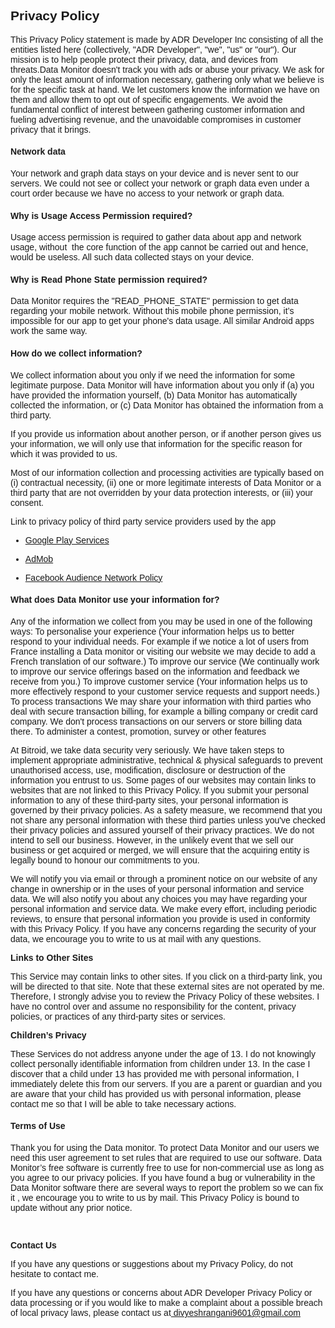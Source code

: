 <h2><span style="font-family: Tahoma, Geneva, sans-serif;">Privacy Policy</span></h2>
<p><span style="font-family: Tahoma, Geneva, sans-serif;">This Privacy Policy statement is made by ADR Developer Inc consisting of all the entities listed here (collectively, &quot;ADR Developer&quot;, &quot;we&quot;, &quot;us&quot; or &quot;our&quot;). Our mission is to help people protect their privacy, data, and devices from threats.Data Monitor doesn&apos;t track you with ads or abuse your privacy. We ask for only the least amount of information necessary, gathering only what we believe is for the specific task at hand. We let customers know the information we have on them and allow them to opt out of specific engagements. We avoid the fundamental conflict of interest between gathering customer information and fueling advertising revenue, and the unavoidable compromises in customer privacy that it brings.</span></p>
<h4><span style="font-family: Tahoma, Geneva, sans-serif;">Network data</span></h4>
<p><span style="font-family: Tahoma, Geneva, sans-serif;">Your network and graph data stays on your device and is never sent to our servers. We could not see or collect your network or graph data even under a court order because we have no access to your network or graph data.</span></p>
<h4><span style="font-family: Tahoma, Geneva, sans-serif;">Why is Usage Access Permission required?</span></h4>
<p><span style="font-family: Tahoma, Geneva, sans-serif;">Usage access permission is required to gather data about app and network usage, without &nbsp;the core function of the app cannot be carried out and hence, would be useless. All such data collected stays on your device.</span></p>
<h4><span style="font-family: Tahoma, Geneva, sans-serif;">Why is Read Phone State permission required?</span></h4>
<p><span style="font-family: Tahoma, Geneva, sans-serif;">Data Monitor requires the &quot;READ_PHONE_STATE&quot; permission to get data regarding your mobile network. Without this mobile phone permission, it&rsquo;s impossible for our app to get your phone&apos;s data usage. All similar Android apps work the same way.</span></p>
<h4><span style="font-family: Tahoma, Geneva, sans-serif;">How do we collect information?</span></h4>
<p><span style="font-family: Tahoma, Geneva, sans-serif;">We collect information about you only if we need the information for some legitimate purpose. Data Monitor will have information about you only if (a) you have provided the information yourself, (b) Data Monitor has automatically collected the information, or (c) Data Monitor has obtained the information from a third party.</span></p>
<p><span style="font-family: Tahoma, Geneva, sans-serif;">If you provide us information about another person, or if another person gives us your information, we will only use that information for the specific reason for which it was provided to us.</span></p>
<p><span style="font-family: Tahoma, Geneva, sans-serif;">Most of our information collection and processing activities are typically based on (i) contractual necessity, (ii) one or more legitimate interests of Data Monitor or a third party that are not overridden by your data protection interests, or (iii) your consent.</span></p>
<p><span style="font-family: Tahoma, Geneva, sans-serif;">Link to privacy policy of third party service providers used by the app</span></p>
<ul>
    <li style="font-family: Tahoma, Geneva, sans-serif;">
        <p><a href="https://www.google.com/policies/privacy/">Google Play Services</a></p>
    </li>
    <li style="font-family: Tahoma, Geneva, sans-serif;">
        <p><a href="https://support.google.com/admob/answer/6128543?hl=en">AdMob</a></p>
    </li>
    <li style="font-family: Tahoma, Geneva, sans-serif;">
        <p><a href="https://developers.facebook.com/docs/audience-network/policy/">Facebook Audience Network Policy</a></p>
    </li>
</ul>
<h4><span style="font-family: Tahoma, Geneva, sans-serif;">What does Data Monitor use your information for?</span></h4>
<p><span style="font-family: Tahoma, Geneva, sans-serif;">Any of the information we collect from you may be used in one of the following ways: To personalise your experience (Your information helps us to better respond to your individual needs. For example if we notice a lot of users from France installing a Data monitor or visiting our website we may decide to add a French translation of our software.) To improve our service (We continually work to improve our service offerings based on the information and feedback we receive from you.) To improve customer service (Your information helps us to more effectively respond to your customer service requests and support needs.) To process transactions We may share your information with third parties who deal with secure transaction billing, for example a billing company or credit card company. We don&apos;t process transactions on our servers or store billing data there. To administer a contest, promotion, survey or other features</span></p>
<p><span style="font-family: Tahoma, Geneva, sans-serif;">At Bitroid, we take data security very seriously. We have taken steps to implement appropriate administrative, technical &amp; physical safeguards to prevent unauthorised access, use, modification, disclosure or destruction of the information you entrust to us. Some pages of our websites may contain links to websites that are not linked to this Privacy Policy. If you submit your personal information to any of these third-party sites, your personal information is governed by their privacy policies. As a safety measure, we recommend that you not share any personal information with these third parties unless you&apos;ve checked their privacy policies and assured yourself of their privacy practices. We do not intend to sell our business. However, in the unlikely event that we sell our business or get acquired or merged, we will ensure that the acquiring entity is legally bound to honour our commitments to you.</span></p>
<p><span style="font-family: Tahoma, Geneva, sans-serif;">We will notify you via email or through a prominent notice on our website of any change in ownership or in the uses of your personal information and service data. We will also notify you about any choices you may have regarding your personal information and service data. We make every effort, including periodic reviews, to ensure that personal information you provide is used in conformity with this Privacy Policy. If you have any concerns regarding the security of your data, we encourage you to write to us at mail with any questions.</span></p>
<p><span style="font-family: Tahoma, Geneva, sans-serif;"><strong>Links to Other Sites</strong></span></p>
<p><span style="font-family: Tahoma, Geneva, sans-serif;">This Service may contain links to other sites. If you click on a third-party link, you will be directed to that site. Note that these external sites are not operated by me. Therefore, I strongly advise you to review the Privacy Policy of these websites. I have no control over and assume no responsibility for the content, privacy policies, or practices of any third-party sites or services.</span></p>
<p><span style="font-family: Tahoma, Geneva, sans-serif;"><strong>Children&rsquo;s Privacy</strong></span></p>
<p><span style="font-family: Tahoma, Geneva, sans-serif;">These Services do not address anyone under the age of 13. I do not knowingly collect personally identifiable information from children under 13. In the case I discover that a child under 13 has provided me with personal information, I immediately delete this from our servers. If you are a parent or guardian and you are aware that your child has provided us with personal information, please contact me so that I will be able to take necessary actions.</span></p>
<h4><span style="font-family: Tahoma, Geneva, sans-serif;">Terms of Use</span></h4>
<p><span style="font-family: Tahoma, Geneva, sans-serif;">Thank you for using the Data monitor. To protect Data Monitor and our users we need this user agreement to set rules that are required to use our software. Data Monitor&rsquo;s free software is currently free to use for non-commercial use as long as you agree to our privacy policies. If you have found a bug or vulnerability in the Data Monitor software there are several ways to report the problem so we can fix it , we encourage you to write to us by mail. This Privacy Policy is bound to update without any prior notice.</span></p>
<p><span style="font-family: Tahoma, Geneva, sans-serif;">&nbsp;</span></p>
<p><span style="font-family: Tahoma, Geneva, sans-serif;"><strong>Contact Us</strong></span></p>
<p><span style="font-family: Tahoma, Geneva, sans-serif;">If you have any questions or suggestions about my Privacy Policy, do not hesitate to contact me.</span></p>
<p><span style="font-family: Tahoma, Geneva, sans-serif;">If you have any questions or concerns about ADR Developer Privacy Policy or data processing or if you would like to make a complaint about a possible breach of local privacy laws, please contact us at<a href="mailto:divyeshrangani9601@gmail.com">&nbsp;divyeshrangani9601@gmail.com</a></span></p>
<p><br></p>

